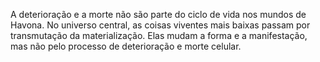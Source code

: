 ﻿A deterioração e a morte não são parte do ciclo de vida nos mundos de Havona. No universo central, as coisas viventes mais baixas passam por transmutação da materialização. Elas mudam a forma e a manifestação, mas não pelo processo de deterioração e morte celular.